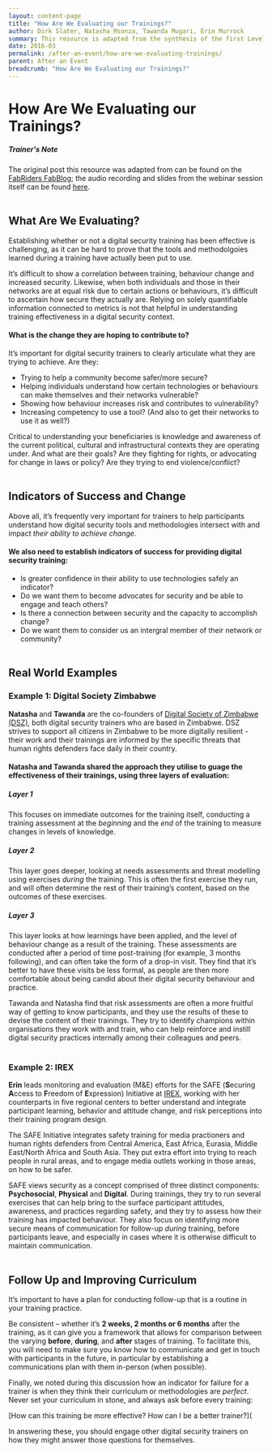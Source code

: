 ```yaml
---
layout: content-page
title: "How Are We Evaluating our Trainings?"
author: Dirk Slater, Natasha Msonza, Tawanda Mugari, Erin Murrock
summary: This resource is adapted from the synthesis of the first LevelUp Trainers' Webinar, hosted and faciliated by LevelUp and fabRiders. This session, which took place in February 2016, looked at the different methods by which trainers are currently assessing the impact of their workshops on the safe digital behaviors and habits of their participants."
date: 2016-03
permalink: /after-an-event/how-are-we-evaluating-trainings/
parent: After an Event
breadcrumb: "How Are We Evaluating our Trainings?"
---
```

# How Are We Evaluating our Trainings?

##### *Trainer's Note*
The original post this resource was adapted from can be found on the [FabRiders FabBlog](https://www.fabriders.net/webinar-notes-evaluating/); the audio recording and slides from the webinar session itself can be found [here](https://cc.readytalk.com/cc/playback/Playback.do?id=7jaw9l).
<br><br>

## What Are We Evaluating?
Establishing whether or not a digital security training has been effective is challenging, as it can be hard to prove that the tools and methodolgoies learned during a training have actually been put to use. 

It’s difficult to show a correlation between training, behaviour change and increased security. Likewise, when both individuals and those in their networks are at equal risk due to certain actions or behaviours, it’s difficult to ascertain how secure they actually are. Relying on solely quantifiable information connected to metrics is not that helpful in understanding training effectiveness in a  digital security context.

#### What is the change they are hoping to contribute to? 
It’s important for digital security trainers to clearly articulate what they are trying to achieve.  Are they:
- Trying to help a community become safer/more secure?
- Helping individuals understand how certain technologies or behaviours can make themselves and their networks vulnerable?
- Showing how behaviour increases risk and contributes to vulnerability?
- Increasing competency to use a tool? (And also to get their networks to use it as well?)

Critical to understanding your beneficiaries is knowledge and awareness of the current political, cultural and infrastructural contexts they are operating under. And what are their goals? Are they fighting for rights, or advocating for change in laws or policy? Are they trying to end violence/conflict?
<br><br>

## Indicators of Success and Change
Above all, it’s frequently very important for trainers to help participants understand how digital security tools and methodologies intersect with and impact *their ability to achieve change.*

#### We also need to establish indicators of success for providing digital security training:
- Is greater confidence in their ability to use technologies safely an indicator?
- Do we want them to become advocates for security and be able to engage and teach others?
- Is there a connection between security and the capacity to accomplish change?
- Do we want them to consider us an intergral member of their network or community?
<br><br>

## Real World Examples

### Example 1: Digital Society Zimbabwe
**Natasha** and **Tawanda** are the co-founders of [Digital Society of Zimbabwe (DSZ)](http://www.dszim.org/), both digital security trainers who are based in Zimbabwe. DSZ strives to support all citizens in Zimbabwe to be more digitally resilient - their work and their trainings are informed by the specific threats that human rights defenders face daily in their country.

#### Natasha and Tawanda shared the approach they utilise to guage the effectiveness of their trainings, using three layers of evaluation:

##### Layer 1
This focuses on immediate outcomes for the training itself, conducting a training assessment at the *beginning* and the *end* of the training to measure changes in levels of knowledge.

##### Layer 2
This layer goes deeper, looking at needs assessments and threat modelling using exercises *during* the training. This is often the first exercise they run, and will often determine the rest of their training’s content, based on the outcomes of these exercises.

##### Layer 3
This layer looks at how learnings have been applied, and the level of behaviour change as a result of the training. These assessments are conducted after a period of time post-training (for example, 3 months following), and can often take the form of a drop-in visit. They find that it’s better to have these visits be less formal, as people are then more comfortable about being candid about their digital security behaviour and practice.

Tawanda and Natasha find that risk assessments are often a more fruitful way of getting to know participants, and they use the results of these to devise the content of their trainings. They try to identify champions within organisations they work with and train, who can help reinforce and instill digital security practices internally among their colleagues and peers.
<br><br>

### Example 2: IREX
**Erin** leads monitoring and evaluation (M&E) efforts for the SAFE (**S**ecuring **A**ccess to **F**reedom of **E**xpression) Initiative at [IREX](https://www.irex.org), working with her counterparts in five regional centers to better understand and integrate participant learning, behavior and attitude change, and risk perceptions into their training program design.

The SAFE Initiative integrates safety training for media practioners and human rights defenders from Central America, East Africa, Eurasia, Middle East/North Africa and South Asia. They put extra effort into trying to reach people in rural areas, and to engage media outlets working in those areas, on how to be safer.

SAFE views security as a concept comprised of three distinct components: **Psychosocial**, **Physical** and **Digital**. During trainings, they try to run several exercises that can help bring to the surface participant attitudes, awareness, and practices regarding safety, and they try to assess how their training has impacted behaviour. They also focus on identifying more secure means of communication for follow-up *during* training, before participants leave, and especially in cases where it is otherwise difficult to maintain communication.
<br><br>

## Follow Up and Improving Curriculum
It’s important to have a plan for conducting follow-up that is a routine in your training practice.  

Be consistent – whether it’s **2 weeks, 2 months or 6 months** after the training, as it can give you a framework that allows for comparison between the varying **before**, **during**, and **after** stages of training. To facilitate this, you will need to make sure you know how to communicate and get in touch with participants in the future, in particular by establishing a communications plan with them in-person (when possible).

Finally, we noted during this discussion how an indicator for failure for a trainer is when they think their curriculum or methodologies are *perfect*.  Never set your curriculum in stone, and always ask before every training: 

[How can this training be more effective? How can I be a better trainer?](

In answering these, you should engage other digital security trainers on how they might answer those questions for themselves.
<br><br>
